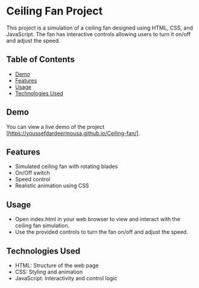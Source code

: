 # Ceiling Fan Project

This project is a simulation of a ceiling fan designed using HTML, CSS, and JavaScript. The fan has interactive controls allowing users to turn it on/off and adjust the speed.

## Table of Contents

- [Demo](#demo)
- [Features](#features)
- [Usage](#usage)
- [Technologies Used](#technologies-used)


## Demo

You can view a live demo of the project [https://youssefdardeermousa.github.io/Ceiling-fan/].

## Features

- Simulated ceiling fan with rotating blades
- On/Off switch
- Speed control 
- Realistic animation using CSS

## Usage

  - Open index.html in your web browser to view and interact with the ceiling fan simulation.
  - Use the provided controls to turn the fan on/off and adjust the speed.
   
## Technologies Used
 - HTML: Structure of the web page
 - CSS: Styling and animation
 - JavaScript: Interactivity and control logic




